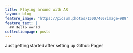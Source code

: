 ```yaml
---
title: Playing around with AR
layout: blog
feature_image: "https://picsum.photos/1300/400?image=989"
feature_text: |
  ## Hello world
collectionpage: posts
---
```


Just getting started after setting up Github Pages
